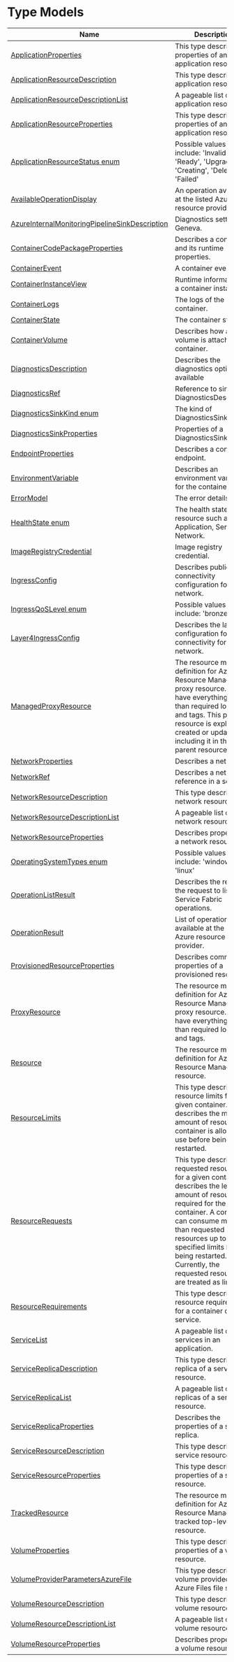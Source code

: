 # Type Models


| Name | Description |
| --- | --- |
| [ApplicationProperties](seabreeze-model-applicationproperties.md) | This type describes properties of an application resource.<br/> |
| [ApplicationResourceDescription](seabreeze-model-applicationresourcedescription.md) | This type describes an application resource.<br/> |
| [ApplicationResourceDescriptionList](seabreeze-model-applicationresourcedescriptionlist.md) | A pageable list of application resources.<br/> |
| [ApplicationResourceProperties](seabreeze-model-applicationresourceproperties.md) | This type describes properties of an application resource.<br/> |
| [ApplicationResourceStatus enum](seabreeze-model-applicationresourcestatus.md) | Possible values include: 'Invalid', 'Ready', 'Upgrading', 'Creating', 'Deleting', 'Failed'<br/> |
| [AvailableOperationDisplay](seabreeze-model-availableoperationdisplay.md) | An operation available at the listed Azure resource provider.<br/> |
| [AzureInternalMonitoringPipelineSinkDescription](seabreeze-model-azureinternalmonitoringpipelinesinkdescription.md) | Diagnostics settings for Geneva.<br/> |
| [ContainerCodePackageProperties](seabreeze-model-containercodepackageproperties.md) | Describes a container and its runtime properties.<br/> |
| [ContainerEvent](seabreeze-model-containerevent.md) | A container event.<br/> |
| [ContainerInstanceView](seabreeze-model-containerinstanceview.md) | Runtime information of a container instance.<br/> |
| [ContainerLogs](seabreeze-model-containerlogs.md) | The logs of the container.<br/> |
| [ContainerState](seabreeze-model-containerstate.md) | The container state.<br/> |
| [ContainerVolume](seabreeze-model-containervolume.md) | Describes how a volume is attached to a container.<br/> |
| [DiagnosticsDescription](seabreeze-model-diagnosticsdescription.md) | Describes the diagnostics options available<br/> |
| [DiagnosticsRef](seabreeze-model-diagnosticsref.md) | Reference to sinks in DiagnosticsDescription.<br/> |
| [DiagnosticsSinkKind enum](seabreeze-model-diagnosticssinkkind.md) | The kind of DiagnosticsSink.<br/> |
| [DiagnosticsSinkProperties](seabreeze-model-diagnosticssinkproperties.md) | Properties of a DiagnosticsSink.<br/> |
| [EndpointProperties](seabreeze-model-endpointproperties.md) | Describes a container endpoint.<br/> |
| [EnvironmentVariable](seabreeze-model-environmentvariable.md) | Describes an environment variable for the container.<br/> |
| [ErrorModel](seabreeze-model-errormodel.md) | The error details.<br/> |
| [HealthState enum](seabreeze-model-healthstate.md) | The health state of a resource such as Application, Service, or Network.<br/> |
| [ImageRegistryCredential](seabreeze-model-imageregistrycredential.md) | Image registry credential.<br/> |
| [IngressConfig](seabreeze-model-ingressconfig.md) | Describes public connectivity configuration for the network.<br/> |
| [IngressQoSLevel enum](seabreeze-model-ingressqoslevel.md) | Possible values include: 'bronze'<br/> |
| [Layer4IngressConfig](seabreeze-model-layer4ingressconfig.md) | Describes the layer4 configuration for public connectivity for this network.<br/> |
| [ManagedProxyResource](seabreeze-model-managedproxyresource.md) | The resource model definition for Azure Resource Manager proxy resource. It will have everything other than required location and tags. This proxy resource is explicitly created or updated by including it in the parent resource.<br/> |
| [NetworkProperties](seabreeze-model-networkproperties.md) | Describes a network.<br/> |
| [NetworkRef](seabreeze-model-networkref.md) | Describes a network reference in a service.<br/> |
| [NetworkResourceDescription](seabreeze-model-networkresourcedescription.md) | This type describes a network resource.<br/> |
| [NetworkResourceDescriptionList](seabreeze-model-networkresourcedescriptionlist.md) | A pageable list of network resources.<br/> |
| [NetworkResourceProperties](seabreeze-model-networkresourceproperties.md) | Describes properties of a network resource.<br/> |
| [OperatingSystemTypes enum](seabreeze-model-operatingsystemtypes.md) | Possible values include: 'windows', 'linux'<br/> |
| [OperationListResult](seabreeze-model-operationlistresult.md) | Describes the result of the request to list Service Fabric operations.<br/> |
| [OperationResult](seabreeze-model-operationresult.md) | List of operations available at the listed Azure resource provider.<br/> |
| [ProvisionedResourceProperties](seabreeze-model-provisionedresourceproperties.md) | Describes common properties of a provisioned resource.<br/> |
| [ProxyResource](seabreeze-model-proxyresource.md) | The resource model definition for Azure Resource Manager proxy resource. It will have everything other than required location and tags.<br/> |
| [Resource](seabreeze-model-resource.md) | The resource model definition for Azure Resource Manager resource.<br/> |
| [ResourceLimits](seabreeze-model-resourcelimits.md) | This type describes the resource limits for a given container. It describes the most amount of resources a container is allowed to use before being restarted.<br/> |
| [ResourceRequests](seabreeze-model-resourcerequests.md) | This type describes the requested resources for a given container. It describes the least amount of resources required for the container. A container can consume more than requested resources up to the specified limits before being restarted. Currently, the requested resources are treated as limits.<br/> |
| [ResourceRequirements](seabreeze-model-resourcerequirements.md) | This type describes the resource requirements for a container or a service.<br/> |
| [ServiceList](seabreeze-model-servicelist.md) | A pageable list of all services in an application.<br/> |
| [ServiceReplicaDescription](seabreeze-model-servicereplicadescription.md) | This type describes a replica of a service resource.<br/> |
| [ServiceReplicaList](seabreeze-model-servicereplicalist.md) | A pageable list of replicas of a service resource.<br/> |
| [ServiceReplicaProperties](seabreeze-model-servicereplicaproperties.md) | Describes the properties of a service replica.<br/> |
| [ServiceResourceDescription](seabreeze-model-serviceresourcedescription.md) | This type describes a service resource.<br/> |
| [ServiceResourceProperties](seabreeze-model-serviceresourceproperties.md) | This type describes properties of a service resource.<br/> |
| [TrackedResource](seabreeze-model-trackedresource.md) | The resource model definition for Azure Resource Manager tracked top-level resource.<br/> |
| [VolumeProperties](seabreeze-model-volumeproperties.md) | This type describes properties of a volume resource.<br/> |
| [VolumeProviderParametersAzureFile](seabreeze-model-volumeproviderparametersazurefile.md) | This type describes a volume provided by an Azure Files file share.<br/> |
| [VolumeResourceDescription](seabreeze-model-volumeresourcedescription.md) | This type describes a volume resource.<br/> |
| [VolumeResourceDescriptionList](seabreeze-model-volumeresourcedescriptionlist.md) | A pageable list of volume resources.<br/> |
| [VolumeResourceProperties](seabreeze-model-volumeresourceproperties.md) | Describes properties of a volume resource.<br/> |
